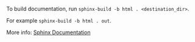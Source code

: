 To build documentation, run `sphinx-build -b html . <destination_dir>`. 

For example `sphinx-build -b html . out`.

More info: [Sphinx Documentation](http://www.sphinx-doc.org/en/1.5.2/contents.html)